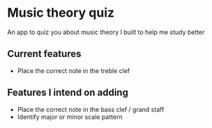 # Music theory quiz

An app to quiz you about music theory I built to help me study better

## Current features

- Place the correct note in the treble clef

## Features I intend on adding

- Place the correct note in the bass clef / grand staff
- Identify major or minor scale pattern